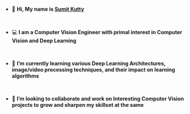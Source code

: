 - 👋 **Hi, My name is [Sumit Kutty](https://www.linkedin.com/in/sumitkutty)**
<br />

- 💻 **I am a Computer Vision Engineer with primal interest in Computer Vision and Deep Learning**
<br />

- 📝 **I’m currently learning various Deep Learning Architectures, image/video processing techniques, and their impact on learning algorithms**
<br />

- 👥 **I’m looking to collaborate and work on Interesting Computer Vision projects to grow and sharpen my skillset at the same**
<br />

<!---
sumitkutty/sumitkutty is a ✨ special ✨ repository because its `README.md` (this file) appears on your GitHub profile.
You can click the Preview link to take a look at your changes.
--->

